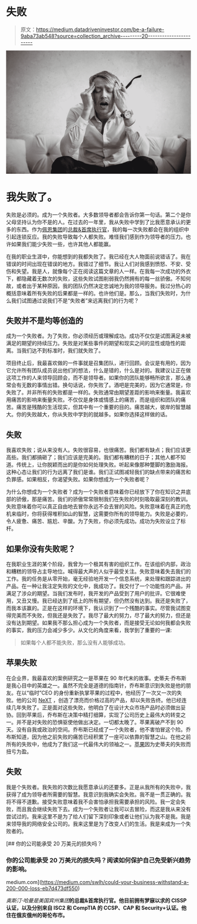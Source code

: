 # 失败

> 原文：<https://medium.datadriveninvestor.com/be-a-failure-9aba73ab548?source=collection_archive---------20----------------------->

![](img/e7ba4bff87464f968285f5b6d5cdd786.png)

# 我失败了。

失败是必须的。成为一个失败者。大多数领导者都会告诉你第一句话。第二个是你父母坚持认为你不是的人。在过去的一年里，我从失败中学到了比我愿意承认的更多的东西。作为[佩恩集团](http://www.thepenn.group)的[总裁&首席执行官](https://www.linkedin.com/in/austin-harman-7040199a/)，我的每一次失败都会在我的组织中引起连锁反应。我的失败导致每个人都失败。难怪我们感到作为领导者的压力。也许如果我们能少失败一些，也许其他人都能赢。

在我的职业生涯中，你能想到的我都失败了。我已经在大人物面前说错话了。我在错误的时间出现在错误的地方。我错过了细节。我让人们对我感到愤怒、不安、受伤和失望。我是人，就像每个正在阅读这篇文章的人一样。在我每一次成功的外衣下，都隐藏着无数次的失败，这些失败试图削弱我仍然拥有的每一丝骄傲。不知何故，或者出于某种原因，我的团队仍然决定忠诚地为我的领导服务。我过分热心的概括意味着所有失败的后果都是一样的。也许他们是。那么，当我们失败时，为什么我们试图通过说我们不是“失败者”来远离我们的行为呢？

## **失败并不是均等创造的**

成为一个失败者。为了失败，你必须经历或理解成功。成功不仅仅是试图满足未被满足的期望的持续压力。失败是对某些事件的期望和现实之间的显性或隐性的距离。当我们达不到标准时，我们就失败了。

项目终止后，我最喜欢做的一件事就是召集团队，进行回顾。会议是有用的，因为它允许所有团队成员说出他们的想法，什么是错的，什么是对的。我建议让正在做这项工作的人来领导回顾会，而不是领导者。如果你的团队能够畅所欲言，那么通常会有无数的事情出错。换句话说，你失败了。酒吧是完美的，因为它通常是，你失败了。并非所有的失败都是一样的。失败通常由期望差距的影响来衡量。我喜欢用痛苦的影响来衡量失败。不仅仅是身体或情感上的痛苦，而是组织和团队的痛苦。痛苦是残酷的生活现实，但其中有一个重要的目的。痛苦越大，彼岸的智慧越大。你的失败越大，你从失败中学到的就越多。如果你选择这样做的话。

## **失败**

我喜欢失败；说从来没有人。失败很容易，也很痛苦。我们都有缺点；我们应该更高些。我们都搞砸了；我们应该是完美的。我们都有糟糕的日子；其他人都不知道。传统上，让你脱颖而出的是你如何处理失败。听起来像那种蹩脚的激励海报。这种心态让我们的行为远离了我们是谁。我们正试图减轻我们的缺点带来的痛苦和负罪感。如果相反，你渴望失败。如果你想成为一个失败者呢？

为什么你想成为一个失败者？成为一个失败者意味着你已经放下了你在知识之井底部的骄傲，那是痛苦。我们的骄傲常常限制我们在失败的时刻吸取最深刻的教训。失败意味着你可以真正自由地去冒你永远不会去冒的风险。失败意味着在真正的危机来临时，你将获得堆积如山的智慧，这需要你所有的领导能力。失败是必要的，令人疲惫、痛苦、尴尬、辛酸。为了失败，你必须先成功。成功为失败设立了标杆。

## 如果你没有失败呢？

在我职业生涯的某个阶段，我曾为一个极其有害的组织工作。在该组织内部，政治和糟糕的领导占主导地位。喊得最大声的人似乎最受关注。失败意味着失去我们的工作。我的任务是从零开始，毫无经验地开发一个信息系统，来处理和跟踪进出的产品。在一种让我注定失败的文化中，我成功了。我交付了一个功能性的产品，并满足了涉众的期望。当我们发布时，我开发的产品受到了用户的批评。它很难使用，又丑又慢。我已经达到了纸上的所有期望，但仍然没有达到。我还是失败了，而我本该赢的。正是在这样的环境下，我认识到了一个残酷的事实。尽管我试图变得完美而不失败，但我还是失败了。我尽了最大的努力，尽了最大的努力，但还是没有达到期望。如果我不那么担心成为一个失败者，而是接受无论如何我都会失败的事实，我的压力会减少多少。从文化的角度来看，我学到了重要的一课:

> 如果每个人都不能失败，那么没有人能够成功。

## **苹果失败**

在企业界，我最喜欢的案例研究之一是苹果在 90 年代末的故事。史蒂夫·乔布斯是我心目中的英雄之一。虽然不完全是道德的指南针，乔布斯意识到失败是他的朋友。在以“临时”CEO 的身份重新执掌苹果的过程中，他经历了一次又一次的失败。他的公司 [NeXT](https://en.wikipedia.org/wiki/NeXT) ，创造了漂亮而价格过高的产品，却以失败告终。他已经连续几年失败了。正是面对这些失败，他明白了在设计大众市场产品时必须做出妥协。回到苹果后，乔布斯在决策中精打细算，实现了公司历史上最伟大的转变之一。并不是对失败的恐惧驱使他做出决定。一切都太晚了。苹果离破产不到 90 天。没有自我或政治的空间。乔布斯已经成了一个失败者，他不害怕冒这个险。乔布斯知道，因为他之前失败的痛苦已经积累了一座可以依靠的智慧之山。在他之前所有的失败中，他成为了我们这一代最伟大的领袖之一。[苹果](http://www.apple.com)因为史蒂夫的失败而扭亏为盈。

## **失败**

我是个失败者。我失败的次数比我愿意承认的还要多。正是从我所有的失败中，我获得了成为领导者所需要的智慧。我意识到我确实会失败。我不是一贯正确的。我将不得不道歉。接受失败意味着我不会害怕承担我需要承担的风险。我一定会失败，而且我会继续失败下去。成为一个失败者让我可以去冒险，而这是我从来没有尝试过的。我来这里不是为了给人们留下深刻印象或者让他们认为我不是我。我是来领导我的网络安全公司的。我来这里是为了改变人们的生活。我是来成为一个失败者的。

[](https://medium.com/swlh/could-your-business-withstand-a-200-000-loss-eb7d473df550) [## 你的公司能承受 20 万美元的损失吗？

### 你的公司能承受 20 万美元的损失吗？阅读如何保护自己免受新兴趋势的影响。

medium.com](https://medium.com/swlh/could-your-business-withstand-a-200-000-loss-eb7d473df550) 

*奥斯汀·哈曼是美国宾州集团*[](https://thepenn.group/about/)**的总裁&首席执行官。他目前拥有梦寐以求的 CISSP 认证，以及分别来自 ISC2 和 CompTIA 的 CCSP、CAP 和 Security+认证。他住在俄亥俄州的哥伦布市。**